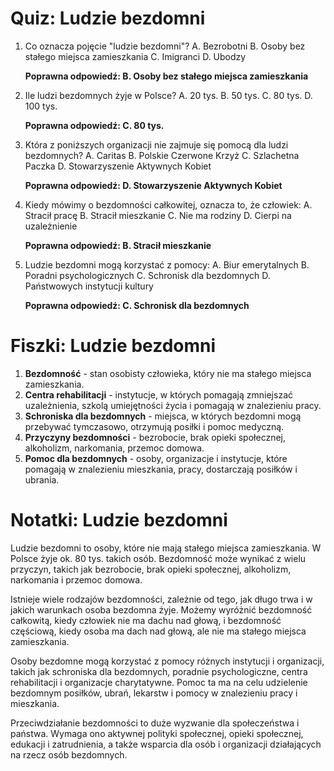 # Quiz: Ludzie bezdomni

1. Co oznacza pojęcie "ludzie bezdomni"?
   A. Bezrobotni
   B. Osoby bez stałego miejsca zamieszkania
   C. Imigranci
   D. Ubodzy

   **Poprawna odpowiedź: B. Osoby bez stałego miejsca zamieszkania**

2. Ile ludzi bezdomnych żyje w Polsce?
   A. 20 tys.
   B. 50 tys.
   C. 80 tys.
   D. 100 tys.

   **Poprawna odpowiedź: C. 80 tys.**

3. Która z poniższych organizacji nie zajmuje się pomocą dla ludzi bezdomnych?
   A. Caritas
   B. Polskie Czerwone Krzyż
   C. Szlachetna Paczka
   D. Stowarzyszenie Aktywnych Kobiet

   **Poprawna odpowiedź: D. Stowarzyszenie Aktywnych Kobiet**

4. Kiedy mówimy o bezdomności całkowitej, oznacza to, że człowiek:
   A. Stracił pracę
   B. Stracił mieszkanie
   C. Nie ma rodziny
   D. Cierpi na uzależnienie

   **Poprawna odpowiedź: B. Stracił mieszkanie**

5. Ludzie bezdomni mogą korzystać z pomocy:
   A. Biur emerytalnych
   B. Poradni psychologicznych
   C. Schronisk dla bezdomnych
   D. Państwowych instytucji kultury

   **Poprawna odpowiedź: C. Schronisk dla bezdomnych**

# Fiszki: Ludzie bezdomni

1. **Bezdomność** - stan osobisty człowieka, który nie ma stałego miejsca zamieszkania.
2. **Centra rehabilitacji** - instytucje, w których pomagają zmniejszać uzależnienia, szkolą umiejętności życia i pomagają w znalezieniu pracy.
3. **Schroniska dla bezdomnych** - miejsca, w których bezdomni mogą przebywać tymczasowo, otrzymują posiłki i pomoc medyczną.
4. **Przyczyny bezdomności** - bezrobocie, brak opieki społecznej, alkoholizm, narkomania, przemoc domowa.
5. **Pomoc dla bezdomnych** - osoby, organizacje i instytucje, które pomagają w znalezieniu mieszkania, pracy, dostarczają posiłków i ubrania.

# Notatki: Ludzie bezdomni

Ludzie bezdomni to osoby, które nie mają stałego miejsca zamieszkania. W Polsce żyje ok. 80 tys. takich osób. Bezdomność może wynikać z wielu przyczyn, takich jak bezrobocie, brak opieki społecznej, alkoholizm, narkomania i przemoc domowa.

Istnieje wiele rodzajów bezdomności, zależnie od tego, jak długo trwa i w jakich warunkach osoba bezdomna żyje. Możemy wyróżnić bezdomność całkowitą, kiedy człowiek nie ma dachu nad głową, i bezdomność częściową, kiedy osoba ma dach nad głową, ale nie ma stałego miejsca zamieszkania.

Osoby bezdomne mogą korzystać z pomocy różnych instytucji i organizacji, takich jak schroniska dla bezdomnych, poradnie psychologiczne, centra rehabilitacji i organizacje charytatywne. Pomoc ta ma na celu udzielenie bezdomnym posiłków, ubrań, lekarstw i pomocy w znalezieniu pracy i mieszkania.

Przeciwdziałanie bezdomności to duże wyzwanie dla społeczeństwa i państwa. Wymaga ono aktywnej polityki społecznej, opieki społecznej, edukacji i zatrudnienia, a także wsparcia dla osób i organizacji działających na rzecz osób bezdomnych.